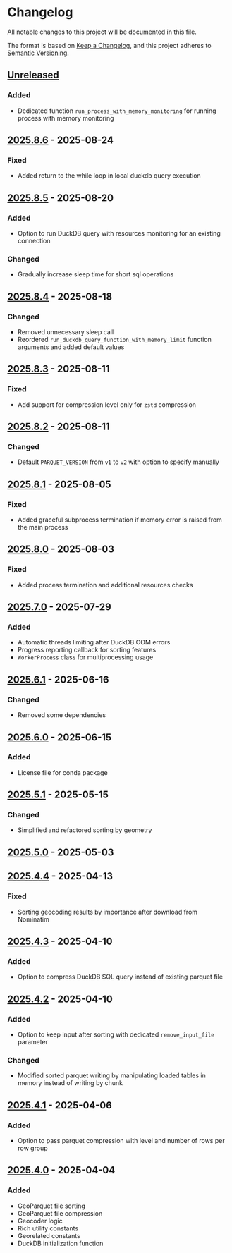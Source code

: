 # Changelog

All notable changes to this project will be documented in this file.

The format is based on [Keep a Changelog](https://keepachangelog.com/en/1.0.0/),
and this project adheres to [Semantic Versioning](https://semver.org/spec/v2.0.0.html).

## [Unreleased]

### Added

- Dedicated function `run_process_with_memory_monitoring` for running process with memory monitoring

## [2025.8.6] - 2025-08-24

### Fixed

- Added return to the while loop in local duckdb query execution

## [2025.8.5] - 2025-08-20

### Added

- Option to run DuckDB query with resources monitoring for an existing connection

### Changed

- Gradually increase sleep time for short sql operations

## [2025.8.4] - 2025-08-18

### Changed

- Removed unnecessary sleep call
- Reordered `run_duckdb_query_function_with_memory_limit` function arguments and added default values

## [2025.8.3] - 2025-08-11

### Fixed

- Add support for compression level only for `zstd` compression

## [2025.8.2] - 2025-08-11

### Changed

- Default `PARQUET_VERSION` from `v1` to `v2` with option to specify manually

## [2025.8.1] - 2025-08-05

### Fixed

- Added graceful subprocess termination if memory error is raised from the main process

## [2025.8.0] - 2025-08-03

### Fixed

- Added process termination and additional resources checks

## [2025.7.0] - 2025-07-29

### Added

- Automatic threads limiting after DuckDB OOM errors
- Progress reporting callback for sorting features
- `WorkerProcess` class for multiprocessing usage

## [2025.6.1] - 2025-06-16

### Changed

- Removed some dependencies

## [2025.6.0] - 2025-06-15

### Added

- License file for conda package

## [2025.5.1] - 2025-05-15

### Changed

- Simplified and refactored sorting by geometry

## [2025.5.0] - 2025-05-03

## [2025.4.4] - 2025-04-13

### Fixed

- Sorting geocoding results by importance after download from Nominatim

## [2025.4.3] - 2025-04-10

### Added

- Option to compress DuckDB SQL query instead of existing parquet file

## [2025.4.2] - 2025-04-10

### Added

- Option to keep input after sorting with dedicated `remove_input_file` parameter

### Changed

- Modified sorted parquet writing by manipulating loaded tables in memory instead of writing by chunk

## [2025.4.1] - 2025-04-06

### Added

- Option to pass parquet compression with level and number of rows per row group

## [2025.4.0] - 2025-04-04

### Added

- GeoParquet file sorting
- GeoParquet file compression
- Geocoder logic
- Rich utility constants
- Georelated constants
- DuckDB initialization function

[unreleased]: https://github.com/kraina-ai/rq_geo_toolkit/compare/2025.8.6...HEAD
[2025.8.6]: https://github.com/kraina-ai/rq_geo_toolkit/compare/2025.8.5...2025.8.6
[2025.8.5]: https://github.com/kraina-ai/rq_geo_toolkit/compare/2025.8.4...2025.8.5
[2025.8.4]: https://github.com/kraina-ai/rq_geo_toolkit/compare/2025.8.3...2025.8.4
[2025.8.3]: https://github.com/kraina-ai/rq_geo_toolkit/compare/2025.8.2...2025.8.3
[2025.8.2]: https://github.com/kraina-ai/rq_geo_toolkit/compare/2025.8.1...2025.8.2
[2025.8.1]: https://github.com/kraina-ai/rq_geo_toolkit/compare/2025.8.0...2025.8.1
[2025.8.0]: https://github.com/kraina-ai/rq_geo_toolkit/compare/2025.7.0...2025.8.0
[2025.7.0]: https://github.com/kraina-ai/rq_geo_toolkit/compare/2025.6.1...2025.7.0
[2025.6.1]: https://github.com/kraina-ai/rq_geo_toolkit/compare/2025.6.0...2025.6.1
[2025.6.0]: https://github.com/kraina-ai/rq_geo_toolkit/compare/2025.5.1...2025.6.0
[2025.5.1]: https://github.com/kraina-ai/rq_geo_toolkit/compare/2025.5.0...2025.5.1
[2025.5.0]: https://github.com/kraina-ai/rq_geo_toolkit/compare/2025.4.4...2025.5.0
[2025.4.4]: https://github.com/kraina-ai/rq_geo_toolkit/compare/2025.4.3...2025.4.4
[2025.4.3]: https://github.com/kraina-ai/rq_geo_toolkit/compare/2025.4.2...2025.4.3
[2025.4.2]: https://github.com/kraina-ai/rq_geo_toolkit/compare/2025.4.1...2025.4.2
[2025.4.1]: https://github.com/kraina-ai/rq_geo_toolkit/compare/2025.4.0...2025.4.1
[2025.4.0]: https://github.com/kraina-ai/rq_geo_toolkit/compare/7d20aec8f2d1f49031920ef62084c59c9a3b8098...2025.4.0
